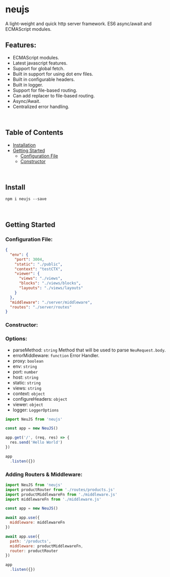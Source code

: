 
# neujs

A light-weight and quick http server framework. ES6 async/await and ECMAScript modules.


## Features:

- ECMAScript modules.
- Latest javascript features.
- Support for global fetch.
- Built in support for using dot env files.
- Built in configurable headers.
- Built in logger.
- Support for file-based routing.
- Can add replacer to file-based routing.
- Async/Await.
- Centralized error handling.

<br />

## Table of Contents
- [ Installation ](#install)
- [ Getting Started ](#getting-started)
    - [ Configuration File ](#configuration-file)
    - [ Constructor ](#constructor)

<br />

<a name="install"></a>
## Install

```console
npm i neujs --save
```

<br />

<a name="getting-started"></a>
## Getting Started


<a name="configuration-file"></a>
### Configuration File:

```json
{
  "env": {
    "port": 3004,
    "static": "./public",
    "context": "testCTX",
    "viewer": {
      "views": "./views",
      "blocks": "./views/blocks",
      "layouts": "./views/layouts"
    }
  },
  "middleware": "./server/middleware",
  "routes": "./server/routes"
}
```


<a name="constructor"></a>
### Constructor:


### Options:

- parseMethod: `string` Method that will be used to parse `NeuRequest.body`.
- errorMiddleware: `function` Error Handler.
- proxy: `boolean`
- env: `string`
- port: `number`
- host: `string`
- static: `string`
- views: `string`
- context: `object`
- configureHeaders: `object`
- viewer: `object`
- logger: `LoggerOptions`


```js
import NeuJS from 'neujs'

const app = new NeuJS()

app.get('/', (req, res) => {
  res.send('Hello World')
})

app
  .listen({})
```


### Adding Routers & Middleware:

```js
import NeuJS from 'neujs'
import productRouter from './routes/products.js'
import productMiddlewareFn from './middleware.js'
import middlewareFn from './middleware.js'

const app = new NeuJS()

await app.use({
  middleware: middlewareFn
})

await app.use({
  path: '/products',
  middleware: productMiddlewareFn,
  router: productRouter
})

app
  .listen({})
```

